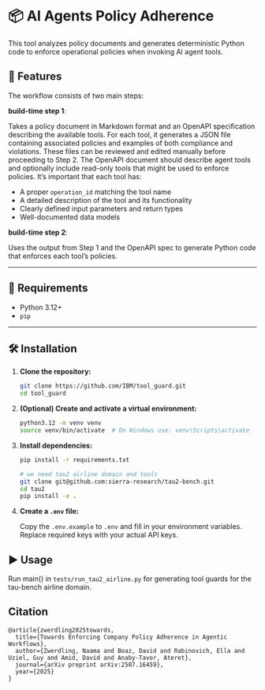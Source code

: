 # 📦 AI Agents Policy Adherence

This tool analyzes policy documents and generates deterministic Python code to enforce operational policies when invoking AI agent tools.

## 🚀 Features

The workflow consists of two main steps:

**build-time step 1**:  

Takes a policy document in Markdown format and an OpenAPI specification describing the available tools. For each tool, it generates a JSON file containing associated policies and examples of both compliance and violations. These files can be reviewed and edited manually before proceeding to Step 2. The OpenAPI document should describe agent tools and optionally include read-only tools that might be used to enforce policies. It’s important that each tool has:
- A proper `operation_id` matching the tool name
- A detailed description of the tool and its functionality
- Clearly defined input parameters and return types
- Well-documented data models

**build-time step 2**:  

Uses the output from Step 1 and the OpenAPI spec to generate Python code that enforces each tool’s policies.

---

## 🐍 Requirements

- Python 3.12+
- `pip`

---

## 🛠 Installation

1. **Clone the repository:**

   ```bash
   git clone https://github.com/IBM/tool_guard.git
   cd tool_guard
   ```

2. **(Optional) Create and activate a virtual environment:**

   ```bash
   python3.12 -m venv venv
   source venv/bin/activate  # On Windows use: venv\Scripts\activate
   ```

3. **Install dependencies:**

   ```bash
   pip install -r requirements.txt

   # we need tau2 airline domain and tools
   git clone git@github.com:sierra-research/tau2-bench.git
   cd tau2
   pip install -e .
   ```

4. **Create a `.env` file:**

   Copy the `.env.example` to `.env` and fill in your environment variables. 
   Replace required keys with your actual API keys.

## ▶️ Usage

Run main() in `tests/run_tau2_airline.py` for generating tool guards for the tau-bench airline domain.

## Citation

```
@article{zwerdling2025towards,
  title={Towards Enforcing Company Policy Adherence in Agentic Workflows},
  author={Zwerdling, Naama and Boaz, David and Rabinovich, Ella and Uziel, Guy and Amid, David and Anaby-Tavor, Ateret},
  journal={arXiv preprint arXiv:2507.16459},
  year={2025}
}
```
